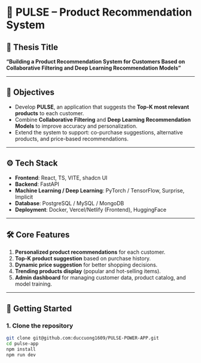 # 📱 PULSE – Product Recommendation System

## 📌 Thesis Title
**“Building a Product Recommendation System for Customers Based on Collaborative Filtering and Deep Learning Recommendation Models”**

---

## 🎯 Objectives
- Develop **PULSE**, an application that suggests the **Top-K most relevant products** to each customer.  
- Combine **Collaborative Filtering** and **Deep Learning Recommendation Models** to improve accuracy and personalization.  
- Extend the system to support: co-purchase suggestions, alternative products, and price-based recommendations.  

---

## ⚙️ Tech Stack
- **Frontend**: React, TS, VITE, shadcn UI
- **Backend**: FastAPI  
- **Machine Learning / Deep Learning**: PyTorch / TensorFlow, Surprise, Implicit  
- **Database**: PostgreSQL / MySQL / MongoDB  
- **Deployment**: Docker, Vercel/Netlify (Frontend), HuggingFace 

---

## 🛠️ Core Features
1. **Personalized product recommendations** for each customer.  
2. **Top-K product suggestion** based on purchase history.  
3. **Dynamic price suggestion** for better shopping decisions.  
4. **Trending products display** (popular and hot-selling items).  
5. **Admin dashboard** for managing customer data, product catalog, and model training.  

---

## 🚀 Getting Started

### 1. Clone the repository
```bash
git clone git@github.com:duccuong1609/PULSE-POWER-APP.git
cd pulse-app
npm install
npm run dev